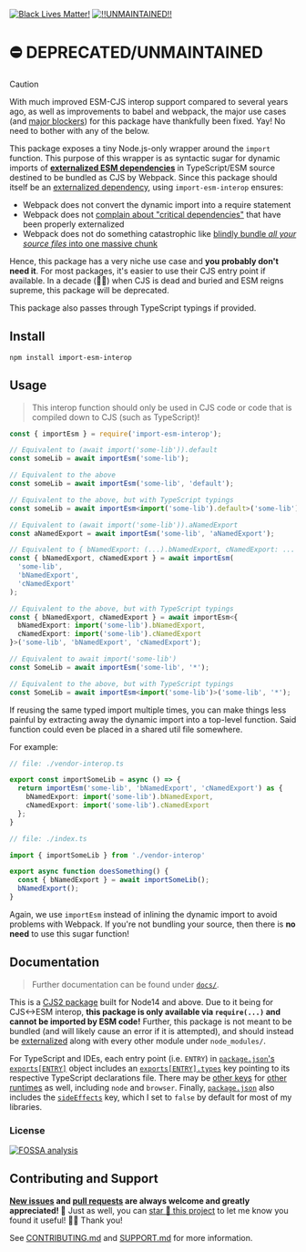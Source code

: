 <!-- badges-start -->

[![Black Lives Matter!][badge-blm]][link-blm]
[![!!UNMAINTAINED!!][badge-unmaintained]][link-unmaintained]

<!-- badges-end -->

# ⛔️ DEPRECATED/UNMAINTAINED

> [!CAUTION]
>
> With much improved ESM-CJS interop support compared to several years ago, as well as improvements to babel and webpack, the major use cases (and [major blockers][3]) for this package have thankfully been fixed. Yay! No need
> to bother with any of the below.

This package exposes a tiny Node.js-only wrapper around the `import` function.
This purpose of this wrapper is as syntactic sugar for dynamic imports of
[**externalized ESM dependencies**][webpack-node-externals] in TypeScript/ESM
source destined to be bundled as CJS by Webpack. Since this package should
itself be an [externalized dependency][webpack-node-externals], using
`import-esm-interop` ensures:

- Webpack does not convert the dynamic import into a require statement
- Webpack does not [complain about "critical dependencies"][1] that have been
  properly externalized
- Webpack does not do something catastrophic like [blindly bundle _all your
  source files_ into one massive chunk][2]

Hence, this package has a very niche use case and **you probably don't need
it**. For most packages, it's easier to use their CJS entry point if available.
In a decade (🤞🏿) when CJS is dead and buried and ESM reigns supreme, this
package will be deprecated.

This package also passes through TypeScript typings if provided.

## Install

```Shell
npm install import-esm-interop
```

## Usage

> This interop function should only be used in CJS code or code that is compiled
> down to CJS (such as TypeScript)!

```TypeScript
const { importEsm } = require('import-esm-interop');

// Equivalent to (await import('some-lib')).default
const someLib = await importEsm('some-lib');

// Equivalent to the above
const someLib = await importEsm('some-lib', 'default');

// Equivalent to the above, but with TypeScript typings
const someLib = await importEsm<import('some-lib').default>('some-lib');

// Equivalent to (await import('some-lib')).aNamedExport
const aNamedExport = await importEsm('some-lib', 'aNamedExport');

// Equivalent to { bNamedExport: (...).bNamedExport, cNamedExport: ... }
const { bNamedExport, cNamedExport } = await importEsm(
  'some-lib',
  'bNamedExport',
  'cNamedExport'
);

// Equivalent to the above, but with TypeScript typings
const { bNamedExport, cNamedExport } = await importEsm<{
  bNamedExport: import('some-lib').bNamedExport,
  cNamedExport: import('some-lib').cNamedExport
}>('some-lib', 'bNamedExport', 'cNamedExport');

// Equivalent to await import('some-lib')
const SomeLib = await importEsm('some-lib', '*');

// Equivalent to the above, but with TypeScript typings
const SomeLib = await importEsm<import('some-lib')>('some-lib', '*');
```

If reusing the same typed import multiple times, you can make things less
painful by extracting away the dynamic import into a top-level function. Said
function could even be placed in a shared util file somewhere.

For example:

```TypeScript
// file: ./vendor-interop.ts

export const importSomeLib = async () => {
  return importEsm('some-lib', 'bNamedExport', 'cNamedExport') as {
    bNamedExport: import('some-lib').bNamedExport,
    cNamedExport: import('some-lib').cNamedExport
  };
}

// file: ./index.ts

import { importSomeLib } from './vendor-interop'

export async function doesSomething() {
  const { bNamedExport } = await importSomeLib();
  bNamedExport();
}
```

Again, we use `importEsm` instead of inlining the dynamic import to avoid
problems with Webpack. If you're not bundling your source, then there is **no
need** to use this sugar function!

## Documentation

> Further documentation can be found under [`docs/`][docs].

This is a [CJS2 package][cjs-rum-and-coke] built for Node14 and above. Due to it
being for CJS<->ESM interop, **this package is only available via `require(...)`
and cannot be imported by ESM code!** Further, this package is not meant to be
bundled (and will likely cause an error if it is attempted), and should instead
be [externalized][webpack-node-externals] along with every other module under
`node_modules/`.

For TypeScript and IDEs, each entry point (i.e. `ENTRY`) in [`package.json`'s
`exports[ENTRY]`][package-json] object includes an
[`exports[ENTRY].types`][exports-types-key] key pointing to its respective
TypeScript declarations file. There may be [other keys][package-json] for [other
runtimes][exports-conditions] as well, including `node` and `browser`. Finally,
[`package.json`][package-json] also includes the
[`sideEffects`][side-effects-key] key, which I set to `false` by default for
most of my libraries.

### License

[![FOSSA analysis][badge-fossa]][link-fossa]

## Contributing and Support

**[New issues][choose-new-issue] and [pull requests][pr-compare] are always
welcome and greatly appreciated! 🤩** Just as well, you can [star 🌟 this
project][link-repo] to let me know you found it useful! ✊🏿 Thank you!

See [CONTRIBUTING.md][contributing] and [SUPPORT.md][support] for more
information.

[badge-blm]: https://xunn.at/badge-blm 'Join the movement!'
[link-blm]: https://xunn.at/donate-blm
[badge-unmaintained]:
  https://xunn.at/badge-unmaintained
  'Unfortunately, this project is unmaintained (forks welcome!)'
[link-unmaintained]: https://xunn.at/link-unmaintained
[badge-maintenance]:
  https://img.shields.io/maintenance/active/2022
  'Is this package maintained?'
[link-repo]: https://github.com/xunnamius/import-esm-interop
[badge-last-commit]:
  https://img.shields.io/github/last-commit/xunnamius/import-esm-interop
  'Latest commit timestamp'
[badge-issues]:
  https://img.shields.io/github/issues/Xunnamius/import-esm-interop
  'Open issues'
[link-issues]: https://github.com/Xunnamius/import-esm-interop/issues?q=
[badge-pulls]:
  https://img.shields.io/github/issues-pr/xunnamius/import-esm-interop
  'Open pull requests'
[link-pulls]: https://github.com/xunnamius/import-esm-interop/pulls
[badge-codecov]:
  https://codecov.io/gh/Xunnamius/import-esm-interop/branch/main/graph/badge.svg?token=HWRIOBAAPW
  'Is this package well-tested?'
[link-codecov]: https://codecov.io/gh/Xunnamius/import-esm-interop
[badge-license]:
  https://img.shields.io/npm/l/import-esm-interop
  "This package's source license"
[link-license]:
  https://github.com/Xunnamius/import-esm-interop/blob/main/LICENSE
[badge-fossa]:
  https://app.fossa.com/api/projects/git%2Bgithub.com%2FXunnamius%2Fimport-esm-interop.svg?type=large
  "Analysis of this package's license obligations"
[link-fossa]:
  https://app.fossa.com/projects/git%2Bgithub.com%2FXunnamius%2Fimport-esm-interop
[badge-npm]:
  https://api.ergodark.com/badges/npm-pkg-version/import-esm-interop
  'Install this package using npm or yarn!'
[link-npm]: https://www.npmjs.com/package/import-esm-interop
[badge-semantic-release]:
  https://img.shields.io/badge/%20%20%F0%9F%93%A6%F0%9F%9A%80-semantic--release-e10079.svg
  'This repo practices continuous integration and deployment!'
[link-semantic-release]: https://github.com/semantic-release/semantic-release
[badge-size]: https://badgen.net/bundlephobia/minzip/import-esm-interop
[badge-tree-shaking]:
  https://badgen.net/bundlephobia/tree-shaking/import-esm-interop
  'Is this package optimized for Webpack?'
[link-bundlephobia]:
  https://bundlephobia.com/result?p=import-esm-interop
  'Package size (minified and gzipped)'
[package-json]: package.json
[docs]: docs
[choose-new-issue]:
  https://github.com/Xunnamius/import-esm-interop/issues/new/choose
[pr-compare]: https://github.com/Xunnamius/import-esm-interop/compare
[contributing]: CONTRIBUTING.md
[support]: .github/SUPPORT.md
[cjs-rum-and-coke]:
  https://dev.to/jakobjingleheimer/configuring-commonjs-es-modules-for-nodejs-12ed#cjs-source-and-distribution
[exports-types-key]:
  https://devblogs.microsoft.com/typescript/announcing-typescript-4-5-beta/#packagejson-exports-imports-and-self-referencing
[exports-conditions]:
  https://webpack.js.org/guides/package-exports/#reference-syntax
[side-effects-key]:
  https://webpack.js.org/guides/tree-shaking/#mark-the-file-as-side-effect-free
[webpack-node-externals]: https://www.npmjs.com/package/webpack-node-externals
[1]: https://github.com/webpack/webpack/issues/196#issuecomment-232465701
[2]: https://github.com/webpack/webpack/issues/196#issuecomment-232355903
[3]: https://github.com/nodejs/node/issues/35889

